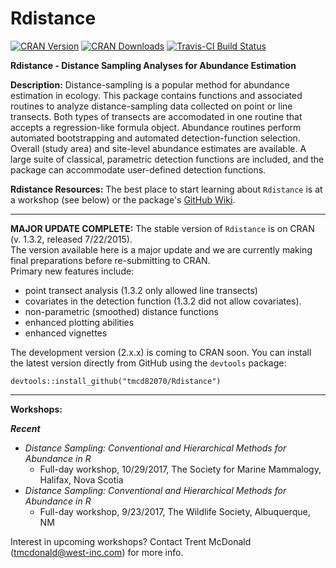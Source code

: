 # Rdistance

[![CRAN Version](http://www.r-pkg.org/badges/version/Rdistance)](http://www.r-pkg.org/pkg/Rdistance)
[![CRAN Downloads](http://cranlogs.r-pkg.org/badges/Rdistance)](http://cran.rstudio.com/web/packages/Rdistance/index.html)
[![Travis-CI Build Status](https://travis-ci.org/tmcd82070/Rdistance.svg?branch=master)](https://travis-ci.org/tmcd82070/Rdistance)

**Rdistance - Distance Sampling Analyses for Abundance Estimation**

**Description:**
Distance-sampling is a popular method for abundance estimation in
  ecology. This package contains functions and associated routines to analyze
  distance-sampling data collected on point or line transects. 
  Both types of transects are accomodated in one routine 
  that accepts a regression-like formula object. Abundance routines
  perform automated bootstrapping and automated detection-function 
  selection. Overall (study area) and site-level abundance estimates are
  available. A large suite of classical, parametric detection functions are 
  included, and the package can accommodate user-defined detection functions. 
  
**Rdistance Resources:**
The best place to start learning about `Rdistance` is at a workshop (see below) or the package's [GitHub Wiki](https://github.com/tmcd82070/Rdistance/wiki).

___

**MAJOR UPDATE COMPLETE:**
The stable version of `Rdistance` is on CRAN (v. 1.3.2, released 7/22/2015).  
The version available here is a major update and we are 
currently making final preparations before re-submitting to CRAN.  
Primary new features include:
* point transect analysis (1.3.2 only allowed line transects)
* covariates in the detection function (1.3.2 did not allow covariates).  
* non-parametric (smoothed) distance functions
* enhanced plotting abilities
* enhanced vignettes

The development version (2.x.x) is coming to CRAN soon.  You can install 
the latest version directly from GitHub using the `devtools` package:

`devtools::install_github("tmcd82070/Rdistance")`

___

**Workshops:**

***Recent***

* *Distance Sampling: Conventional and Hierarchical Methods for Abundance in R*
    * Full-day workshop, 10/29/2017, The Society for Marine Mammalogy, Halifax, Nova Scotia
* *Distance Sampling: Conventional and Hierarchical Methods for Abundance in R*
    * Full-day workshop, 9/23/2017, The Wildlife Society, Albuquerque, NM
    
Interest in upcoming workshops? Contact Trent McDonald (tmcdonald@west-inc.com) for more info.
